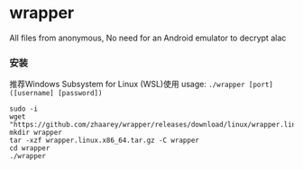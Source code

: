 # wrapper
All files from anonymous, No need for an Android emulator to decrypt alac


### 安装
推荐Windows Subsystem for Linux (WSL)使用
usage:  `./wrapper [port] ([username] [password])`

```shell
sudo -i
wget "https://github.com/zhaarey/wrapper/releases/download/linux/wrapper.linux.x86_64.tar.gz"
mkdir wrapper
tar -xzf wrapper.linux.x86_64.tar.gz -C wrapper
cd wrapper
./wrapper
```